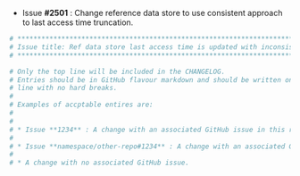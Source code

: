 * Issue **#2501** : Change reference data store to use consistent approach to last access time truncation.


```bash
# ********************************************************************************
# Issue title: Ref data store last access time is updated with inconsistent times
# ********************************************************************************
```

```bash
# Only the top line will be included in the CHANGELOG.
# Entries should be in GitHub flavour markdown and should be written on a single
# line with no hard breaks.
#
# Examples of accptable entires are:
#
#
# * Issue **1234** : A change with an associated GitHub issue in this repository
#
# * Issue **namespace/other-repo#1234** : A change with an associated GitHub issue in another repository
#
# * A change with no associated GitHub issue.
```
